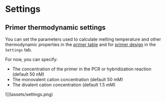 # Settings

## Primer thermodynamic settings

You can set the parameters used to calculate melting temperature and other thermodynamic properties in the [primer table](./primers.md#the-primer-table) and for [primer design](./primer_design.md) in the `Settings` tab.

For now, you can specify:

- The concentration of the primer in the PCR or hybridization reaction (default 50 nM)
- The monovalent cation concentration (default 50 mM)
- The divalent cation concentration (default 1.5 mM)

<div markdown style="max-width: 600px" class="img-container">
![](assets/settings.png)
</div>
